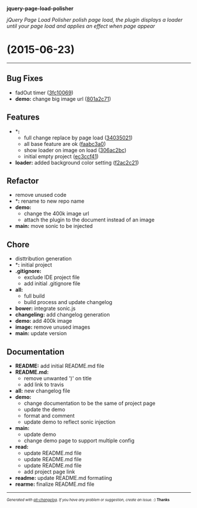 __jquery-page-load-polisher__

_jQuery Page Load Polisher polish page load, the plugin displays a loader until your page load and applies an effect when page appear_

#   (2015-06-23)



---

## Bug Fixes

- fadOut timer
  ([3fc10069](https://github.com/hugorper/jquery-page-load-polisher.git/commit/3fc10069af2d567d5f2bf0564837881327962d19))
- **demo:** change big image url
  ([801a2c71](https://github.com/hugorper/jquery-page-load-polisher.git/commit/801a2c71d818a1d09334bdc8c8cd7185f41538cd))


## Features

- ***:**
  - full change replace by page load
  ([34035021](https://github.com/hugorper/jquery-page-load-polisher.git/commit/340350214ab8b971f998dd62bd0b966d6baa85a7))
  - all base feature are ok
  ([faabc3a0](https://github.com/hugorper/jquery-page-load-polisher.git/commit/faabc3a0947b640a5fc870c18ad1a7e4e1b8af98))
  - show loader on image on load
  ([306ac2bc](https://github.com/hugorper/jquery-page-load-polisher.git/commit/306ac2bcfe1aef535ecc6cdc1f656c53f61dfac9))
  - initial empty project
  ([ec3ccf41](https://github.com/hugorper/jquery-page-load-polisher.git/commit/ec3ccf412415cfa867c60f640f66141eea4ba8c3))
- **loader:** added background color setting
  ([f2ac2c21](https://github.com/hugorper/jquery-page-load-polisher.git/commit/f2ac2c215a76f5eb39b35a02aca7a5b34f2c7aec))


## Refactor

- remove unused code
- ***:** rename to new repo name
- **demo:**
  - change the 400k image url
  - attach the plugin to the document instead of an image
- **main:** move sonic to be injected


## Chore

- disttribution generation
- ***:** initial project
- **.gitignore:**
  - exclude IDE project file
  - add initial .gitignore file
- **all:**
  - full build
  - build process and update changelog
- **bower:** integrate sonic.js
- **changeling:** add changelog generation
- **demo:** add 400k image
- **image:** remove unused images
- **main:** update version


## Documentation

- **README:** add initial README.md file
- **README.md:**
  - remove unwanted ')' on title
  - add link to travis
- **all:** new changelog file
- **demo:**
  - change documentation to be the same of project page
  - update the demo
  - format and comment
  - update demo to reflect sonic injection
- **main:**
  - update demo
  - change demo page to support multiple config
- **read:**
  - update README.md file
  - update README.md file
  - update README.md file
  - add project page link
- **readme:** update README.md formatiing
- **rearme:** finalize README.md file



---
<sub><sup>*Generated with [git-changelog](https://github.com/rafinskipg/git-changelog). If you have any problem or suggestion, create an issue.* :) **Thanks** </sub></sup>